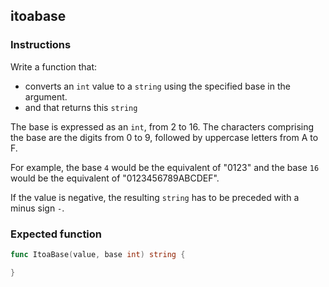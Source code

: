 ## itoabase

### Instructions

Write a function that:

- converts an `int` value to a `string` using the specified base in the argument.
- and that returns this `string`

The base is expressed as an `int`, from 2 to 16. The characters comprising
the base are the digits from 0 to 9, followed by uppercase letters from A to F.

For example, the base `4` would be the equivalent of "0123" and the base `16` would be the equivalent of "0123456789ABCDEF".

If the value is negative, the resulting `string` has to be preceded with a
minus sign `-`.

### Expected function

```go
func ItoaBase(value, base int) string {

}
```
